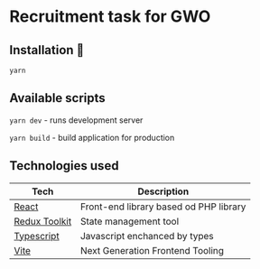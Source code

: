 # Recruitment task for GWO

## Installation 💾
```yarn```

## Available scripts
```yarn dev``` - runs development server

```yarn build``` - build application for production

## Technologies used
| Tech                                                    | Description                              |
| ------------------------------------------------------- | ---------------------------------------- |
| [React](https://pl.reactjs.org/)                        | Front-end library based od PHP library |
| [Redux Toolkit](https://redux-toolkit.js.org/)          | State management tool |
| [Typescript](https://www.typescriptlang.org/)           | Javascript enchanced by types |
| [Vite](https://vitejs.dev/)                             | Next Generation Frontend Tooling|
